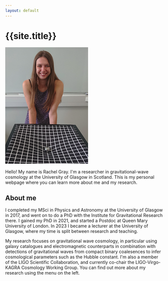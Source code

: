 ```yaml
---
layout: default
---
```

# {{site.title}}

![Rachel Gray with rubber universe](./assets/img/Gray_rubber_universe.png)

Hello! My name is Rachel Gray. I'm a researcher in gravitational-wave cosmology at the University of Glasgow in Scotland. This is my personal webpage where you can learn more about me and my research.

## About me

I completed my MSci in Physics and Astronomy at the University of Glasgow in 2017, and went on to do a PhD with the Institute for Gravitational Research there. I gained my PhD in 2021, and started a Postdoc at Queen Mary University of London. In 2023 I became a lecturer at the University of Glasgow, where my time is split between research and teaching.

My research focuses on gravitational wave cosmology, in particular using galaxy catalogues and electromagnetic counterparts in combination with detections of gravitational waves from compact binary coalesences to infer cosmological parameters such as the Hubble constant. I'm also a member of the LIGO Scientific Collaboration, and currently co-chair the LIGO-Virgo-KAGRA Cosmology Working Group. You can find out more about my research using the menu on the left.
